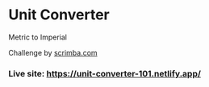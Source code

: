# Unit Converter
Metric to Imperial

Challenge by [scrimba.com](https://scrimba.com/)

### Live site: https://unit-converter-101.netlify.app/
